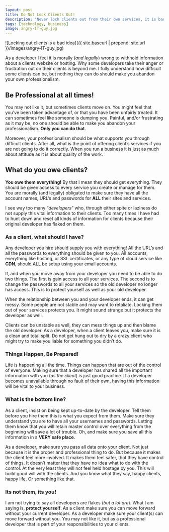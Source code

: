 ```yaml
---
layout: post
title: Do Not Lock Clients Out!
description: "Never lock clients out from their own services, it is bad for everyone!"
tags: [technology, business]
image: angry-IT-guy.jpg
---
```


![Locking out clients is a bad idea]({{  site.baseurl | prepend: site.url }}/images/angry-IT-guy.jpg)

As a developer I feel it is morally (*and legally*) wrong to withhold information about a clients website or hosting. Why some developers take their anger or frustration out on their clients is beyond me. I fully understand how difficult some clients can be, but nothing they can do should make you abandon your own professionalism.<!--more-->

## Be Professional at all times!

You may not like it, but sometimes clients move on. You might feel that you’ve been taken advantage of, or that you have been unfairly treated. It can sometimes feel like someone is dumping you. Painful, and/or frustrating as it may be, no one should be able to make you abandon your professionalism. **Only you can do that**.

Moreover, your professionalism should be what supports you through difficult clients. After all, what is the point of offering client’s services if you are not going to do it correctly. When you run a business it is just as much about attitude as it is about quality of the work.

## What do you owe clients?

**You owe them everything!** By that I mean they should get everything. They should be given access to every service you create or manage for them. You are morally (and legally) obligated to make sure they have all the account names, URL’s and passwords for **ALL** their sites and services.

I see way too many “*developers*” who, through either spite or laziness do not supply this vital information to their clients. Too many times I have had to hunt down and reset all kinds of information for clients because their original developer has flaked on them.

### As a client, what should I have?

Any developer you hire should supply you with everything! All the URL’s and all the passwords to everything should be given to you. All accounts, everything like hosting, or SSL certificates, or any type of cloud service like **CDN**, should ALL be setup using your email accounts.

If, and when you move away from your developer you need to be able to do two things. The first is gain access to all your services. The second is to change the passwords to all your services so the old developer no longer has access. This is to protect yourself as well as your old developer.

When the relationship between you and your developer ends, it can get messy. Some people are not stable and may want to retaliate. Locking them out of your services protects you. It might sound strange but it protects the developer as well.

Clients can be unstable as well, they can mess things up and then blame the old developer. As a developer, when a client leaves you, make sure it is a clean and total split. Do not get hung out to dry by a crazy client who might try to make you liable for something you didn’t do.

### Things Happen, Be Prepared!

Life is happening all the time. Things can happen that are out of the control of everyone. Making sure that a developer has shared all the important information with you (*as the client*) is just good practice. If a developer becomes unavailable through no fault of their own, having this information will be vital to your business.

### What is the bottom line?

As a client, insist on being kept up-to-date by the developer. Tell them before you hire them this is what you expect from them. Make sure they understand you are to have all your usernames and passwords. Letting them know that you will retain master control over everything from the beginning will save a lot of trouble. Oh, and make sure you save all this information in a **VERY safe place**.

As a developer, make sure you pass all data onto your client. Not just because it is the proper and professional thing to do. But because it makes the client feel more involved. It makes them feel safer, that they have control of things. It doesn’t matter that they have no idea what to do with the control. At the very least they will not feel held hostage by you. This will build good will with the clients. And you know what they say, happy clients, happy life. Or something like that.

### Its not them, its you!

I am not trying to say all developers are flakes (*but a lot are*). What I am saying is, **protect yourself**. As a client make sure you can move forward without your current developer. As a developer make sure your client(s) can move forward without you. You may not like it, but as a professional developer that is part of your responsibilities to your clients.
